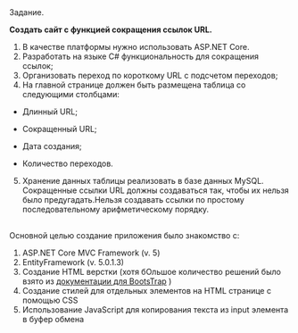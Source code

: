 ##
Задание.

**Создать сайт с функцией сокращения ссылок URL.**

1. В качестве платформы нужно использовать ASP.NET Core. 
2. Разработать на языке C# функциональность для сокращения ссылок; 
3. Организовать переход по короткому URL с подсчетом переходов; 
4. На главной странице должен быть размещена таблица со следующими столбцами:

- Длинный URL; 

- Сокращенный URL; 

- Дата создания; 

- Количество переходов.

5. Хранение данных таблицы реализовать в базе данных MySQL. Сокращенные ссылки URL должны создаваться так, чтобы их нельзя было предугадать.Нельзя создавать ссылки по простому последовательному арифметическому порядку.

##

Основной целью создание приложения было знакомство с:

1. ASP.NET Core MVC Framework (v. 5)
2. EntityFramework (v. 5.0.1.3)
3. Создание HTML верстки (хотя бОльшое количество решений было взято из [документации для BootsTrap](https://getbootstrap.com/docs/4.0/getting-started/introduction/) )
4. Создание стилей для отдельных элементов на HTML странице с помощью CSS 
5. Использование JavaScript для копирования текста из input элемента в буфер обмена 
